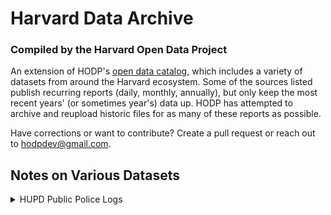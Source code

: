# Harvard Data Archive
### Compiled by the Harvard Open Data Project

An extension of HODP's [open data catalog](https://www.hodp.org/data/), which includes a variety of datasets from around the Harvard ecosystem. Some of the sources listed publish recurring reports (daily, monthly, annually), but only keep the most recent years' (or sometimes year's) data up. HODP has attempted to archive and reupload historic files for as many of these reports as possible.

Have corrections or want to contribute? Create a pull request or reach out to hodpdev@gmail.com.

## Notes on Various Datasets
<details>
<summary>HUPD Public Police Logs</summary>
All logs are <strong>unofficial.</strong> Logs from 2010 and earlier were compiled from the <a href="https://huplogs.stalcommpol.org/">Student-Alumni Committee on Institutional Security Policy</a>. From 2002 to mid-way through 2004, these logs are weekly. On August 15th, 2004, the logs switch to being published daily.
<br><br>
Logs from 2024 and later are from <a href="https://www.hupd.harvard.edu/public-police-log">HUPD's Public Police Log</a>. Three months worth of daily logs are listed on this site.
</details>